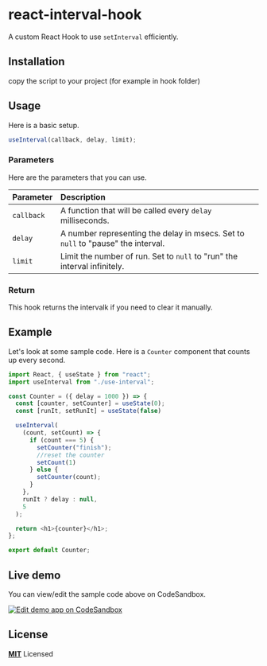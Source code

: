 # react-interval-hook

A custom React Hook to use `setInterval` efficiently.

## Installation
copy the script to your project (for example in hook folder)

## Usage

Here is a basic setup.

```js
useInterval(callback, delay, limit);
```

### Parameters

Here are the parameters that you can use.

| Parameter  | Description                                                                               |
| :--------- | :-----------------------------------------------------------------------------------------|
| `callback` | A function that will be called every `delay` milliseconds.                                |
| `delay`    | A number representing the delay in msecs. Set to `null` to "pause" the interval.          |
| `limit`     | Limit the number of run. Set to `null` to "run" the interval infinitely.                  |

### Return

This hook returns the intervalk if you need to clear it manually.

## Example

Let's look at some sample code. Here is a `Counter` component that counts up every second.

```js
import React, { useState } from "react";
import useInterval from "./use-interval";

const Counter = ({ delay = 1000 }) => {
  const [counter, setCounter] = useState(0);
  const [runIt, setRunIt] = useState(false)

  useInterval(
    (count, setCount) => {
      if (count === 5) {
        setCounter("finish");
        //reset the counter
        setCount(1)
      } else {
        setCounter(count);
      }
    },
    runIt ? delay : null,
    5
  );

  return <h1>{counter}</h1>;
};

export default Counter;
```

## Live demo

You can view/edit the sample code above on CodeSandbox.

[![Edit demo app on CodeSandbox](https://codesandbox.io/static/img/play-codesandbox.svg)](https://codesandbox.io/s/use-interval-fmy1i5-forked-bkg4wh)

## License

**[MIT](LICENSE)** Licensed

